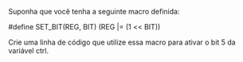 Suponha que você tenha a seguinte macro definida:

#define SET_BIT(REG, BIT) (REG |= (1 << BIT))

Crie uma linha de código que utilize essa macro para ativar o bit 5 da variável ctrl.